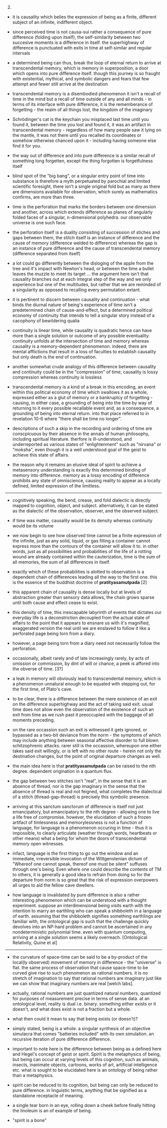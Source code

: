 2.

- it is causality which belies the expression of being as a finite, different subject of an infinite, indifferent object. 


- since perceived time is not causa-sui rather a consequence of pure difference (folding upon itself), the self-similarity between two succesive moments is a difference in itself. the superhighway of difference is punctuated with exits in time at self-similar and regular intervals 


- a determined being can thus, break the loop of eternal return to arrive at transcendental memory, which is memory in superposition, a door which opens into pure difference itself. though this journey is so fraught with existential, mythical, and symbolic dangers and fears that few attempt and fewer still arrive at the destination


- transcendental memory is a disembodied phenomenon it isn't a recall of time in the mind but a recall of time outside of any and all minds - in terms of its interface with pure difference, it is the rememberance of forgetting - the realm of all things lost, the kingdom of the imaginary


- Schrödinger's cat is the keychain you misplaced last time until you found it, between the time you lost and found it, it was an artifact in transcendental memory - regardless of how many people saw it lying on the mantle, it was not there until you recalled its coordinates or somehow otherwise chanced upon it - including having someone else find it for you. 


- the way out of difference and into pure difference is a similar recall of something long forgetten, except the thing forgotten is forgetfulness itself


- blind spot of the  "big bang", or a singular entry point of time into substance is therefore a myth perpetuated by parochial and limited scientific foresight, there isn't a single original fold but as many as there are dimensions available for observation, which surely as mathematics confirms, are more than three.


- time is the perforation that marks the borders between one dimension and another, across which extends difference as planes of angularly folded faces of a singular, n-dimensional polyhedra. our observable universe is one such face.


-  the perforation itself is a duality consisting of succession of stiches and gaps between them, the stitch itself is an instance of difference and the cause of memory (difference welded to difference) whereas the gap is an instance of pure difference and the cause of transcendental memory (difference separated from itself)


- a lot could go differently between the disloging of the apple from the tree and it's impact with Newton's head, or between the time a bullet leaves the muzzle to meet its target ... the argument here isn't that causality branches out at each integral step of the way and we only experience but one of the multitudes, but rather that we are reminded of a singularity as opposed to recalling every permutation extant. 


- it is pertinent to discern between causality and continuation - what binds the diurnal nature of being's experience of time isn't a predetermined chain of cause-and-effect, but a determined political economy of continuity that intends to tell a singular story instead of a cacophony of bewildering qualia 


- continuity is linear time, while causality is quadratic hence can have more than a single solution or outcome of any possible eventuality. continuity unfolds at the intersection of time and memory whereas causality is a memory-dependent phenomenon. indeed, there are mental afflictions that result in a loss of faculties to establish causality but only death is the end of continuation.


- another somewhat crude analogy of this difference between causality and continuity could be in the "compression" of time, causality is lossy compression whereas continuity is lossless 


-  transcendental memory is a kind of a break in this encoding, an event within this political economy of time which swallows it as a whole, expressed either as a glut of memory or a bankruptcy of forgetting - causing, in either case,  a grounding of being into the time by way of returning to it every possible recallable event and, as a consequence, a grounding of being into eternal return. into that place referred to in revelation 10-6 where "there shall be time no longer".


- descriptions of such a skip in the recording and ordering of time are conscpicuous by their absence in the annals of human philosophy, including spiritual literature. therfore is ill-understood, and underreported as various states of "enlightenment" such as "nirvana" or "moksha", even though it is a well understood goal of the geist to achieve this state of affairs. 


- the reason why it remains an elusive ideal of spirit to achieve a metasensory understanding is exactly this determined binding of memory into difference. memory as a lossy encoding of difference prohibits any state of omniscience, causing reality to appear as a locally defined, limited expression of the limitless.


---


- cognitively speaking, the bend, crease, and fold dialectic is directly mapped to cognition, object, and subject. alternatively, it can be stated as the dialectic of the observation, observer, and the observed subject.


- if time was matter, causality would be its density whereas continuity would be its volume 


- we now begin to see how observed time cannot be a finite expression of the infinite, just as any solid, liquid, or gas filling a container cannot express more than the contours of the container will allow it to. in other words, just as all possibilities and probabilities of the life of a rotting wound are already contained within the cauterization, time is the sum of all memories, the sum of all differences in itself.


- exactly which of these probabilities is alotted to observation is a dependent chain of differences leading all the way to the first one. this is the essence of the buddhist doctrine of __pratityasamutpada__ [2]


- this apparent chain of causality is dense locally but at levels of abstraction greater than sensory data allows, the chain grows sparse until both cause and effect cease to exist. 


- this density of time, this inescapable labyrinth of events that dictates our everyday life is a deconstriction decoupled from the actual state of affairs to the point that it appears to ensnare us with it's magnified, exaggerated version the real until we are enslaved to follow it like a perforated page being torn from a diary.


- however, a page being torn from a diary need not necessarily follow the perforation.


- occasionally, albeit rarely and of late increasingly rarely, by acts of omission or commission, by dint of will or chance, a peek is affored into the obverse of time. [3?]


- a leak in memory will obviously lead to transcendental memory, which is a phenomenon unnatural enough to be equated with stepping out, for the first time, of Plato's cave.


- to be clear, there is a difference between the mere existence of an exit on the difference superhighway and the act of taking said exit. usual time does not allow even the observation of the existence of such an exit from time as we rush past it preoccupied with the baggage of all moments preceding. 


- on the rare occassion such an exit is witnessed it gets ignored, or bypassed as a two-bit deviance from the norm - the symptoms of which may include anything between seasonal affective disorder to full blown schitzophrenic attacks. rarer still is the occassion, whereupon one either takes said exit willingly, or is left with no other route - herein not only the destination changes, but the point of original departure changes as well.


- the main idea here is that __pratityasamutpada__ can be raised to the nth degree. dependent origination in a quantum flux.


- the gap between two stitches isn't "real", in the sense that it is an absence of thread, nor is the gap imaginary in the sense that the absence of thread is real and not feigned, what completes the dialectical of a stitch (thread-gap-thread) is precisely this symbolic presence.


-  arriving at this sanctum sanctorum of difference is itself not just emancipatory, but emancipatory to the nth degree - allowing one to live a life free of compromise. however, the elucidation of such a frozen artifact of timlessness and memorylessness is not a function of language, for language is a phenomenon occuring in time - thus it is impossible, to clearly articulate (weather through words, heartbeats or other means) what a being for whom the doors of transcendental memory open witnesses.


- infact, language is the first thing to go out the window and an immediate, irreversible invocation of the Wittgenstenian dictum of "Whereof one cannot speak, thereof one must be silent" suffuses through one's being. Even where one could describe the contents of TM to others, it is generally a good idea to refrain from doing so for the departure from norm is so great that the risk of expression overpowers all urges to aid the fellow cave dwellers.


- how language is invalidated by pure difference is also a rather interesting phenomenon which can be understood with a thought experiment. suppose an interdimensional being visits earth with the intention to marry an earthling who can speak a shibboleth in a language of earth. assuming that the shibboleth signifies something earthlings are familiar with, the ontological gap is such that the challenge quickly devolves into an NP-hard problem and cannot be ascertained in any nondeterministic polynomial time. even with quantum computing, arriving at a single solution seems a likely overreach. [Ontological Relativity, Quine et al]

--- 

- the curvature of space-time can be said to be a by-product of the local(ly observed) movement of memory in difference - the "universe" is flat. the same process of observation that cause space-time to be curved give rise to such phenomenon as rational numbers. it is no stretch of imagination to say that rational numbers are imaginary just like we can show that imaginary numbers are real [welch labs].


- actually, rational numbers are just quantized natural numbers, quantized for purposes of measurement precise in terms of sense data. at an ontological level, reality is dual i.e. binary. something either exists or it doesn't, and what does exist is not a fraction but a whole.


- what then could it mean to say that being exists (or doesn't)?


- simply stated, being is a whole. a singular synthesis of an objective simulacra that comes "batteries included" with its own simulation. an recursive iteration of pure difference difference. 


- important to note here is the difference between being as a defined here and Hegel's concept of geist or spirit. Spirit is the metaphysics of being, but being can occur at varying levels of this cognition, such as animals, insects, inanimate objects, cartoons, works of art, artificial intelligence etc. what is sought to be elucidated here is an ontology of being rather than a metaphysics.


- spirit can be reduced to its cognition, but being can only be reduced to pure difference. in linguistic terms, anything that be signified as a standalone receptacle of meaning. 


- a single tear born in an eye, rolling down a cheek before finally hitting the linoleum is an of example of being.


-  "spirit is a bone"